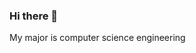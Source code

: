 ### Hi there 👋

My major is computer science engineering
<!--
**parkikbum/parkikbum** is a ✨ _special_ ✨ repository because its `README.md` (this file) appears on your GitHub profile.

![hyp3rflow's solved.ac stats](https://github-readme-solvedac.hyp3rflow.vercel.app/api/?handle=pibum@naver.com)
